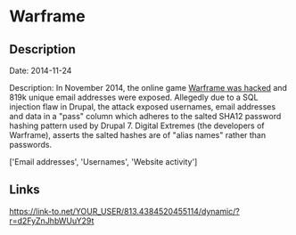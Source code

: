 # Warframe

## Description

Date: 2014-11-24

Description:
In November 2014, the online game <a href="http://motherboard.vice.com/read/gaming-site-warframe-hacked" target="_blank" rel="noopener">Warframe was hacked</a> and 819k unique email addresses were exposed. Allegedly due to a SQL injection flaw in Drupal, the attack exposed usernames, email addresses and data in a "pass" column which adheres to the salted SHA12 password hashing pattern used by Drupal 7. Digital Extremes (the developers of Warframe), asserts the salted hashes are of "alias names" rather than passwords.


['Email addresses', 'Usernames', 'Website activity']

## Links

https://link-to.net/YOUR_USER/813.4384520455114/dynamic/?r=d2FyZnJhbWUuY29t